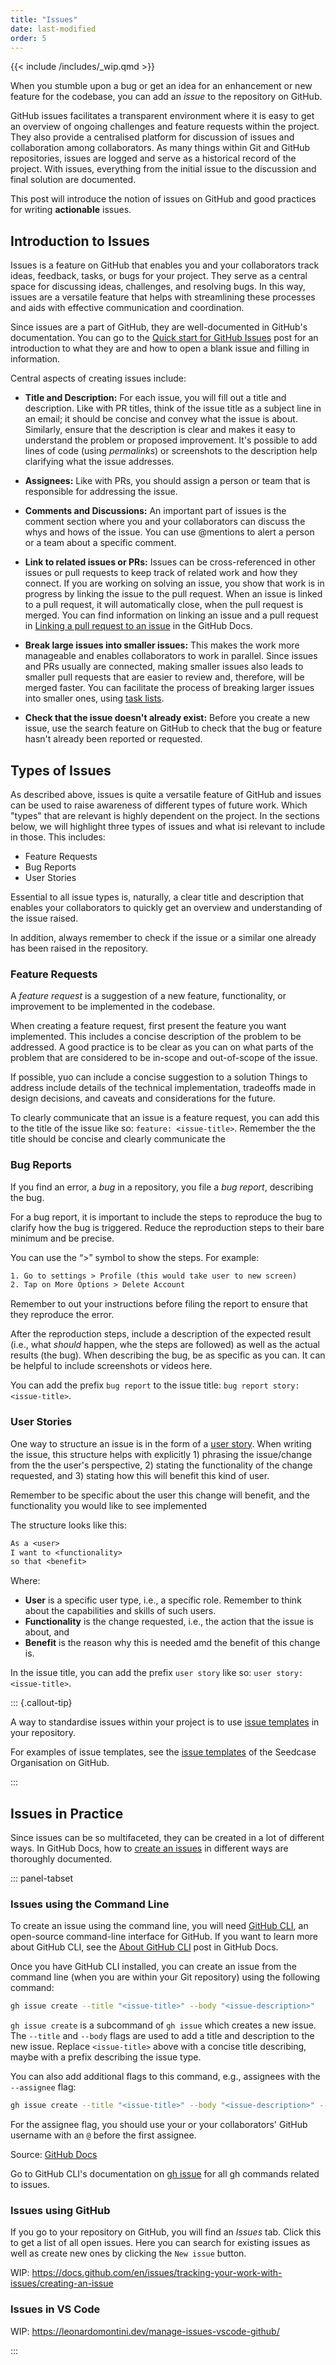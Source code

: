 ```yaml
---
title: "Issues"
date: last-modified
order: 5
---
```


{{< include /includes/_wip.qmd >}}

When you stumble upon a bug or get an idea for an enhancement or new feature for the codebase, you can add an *issue* to the repository on GitHub.

GitHub issues facilitates a transparent environment where it is easy to get an overview of ongoing challenges and feature requests within the project. They also provide a centralised platform for discussion of issues and collaboration among collaborators. As many things within Git and GitHub repositories, issues are logged and serve as a historical record of the project. With issues, everything from the initial issue to the discussion and final solution are documented.

This post will introduce the notion of issues on GitHub and good practices for writing **actionable** issues.

## Introduction to Issues

Issues is a feature on GitHub that enables you and your collaborators track ideas, feedback, tasks, or bugs for your project. They serve as a central space for discussing ideas, challenges, and resolving bugs. In this way, issues are a versatile feature that helps with streamlining these processes and aids with effective communication and coordination.

Since issues are a part of GitHub, they are well-documented in GitHub's documentation. You can go to the [Quick start for GitHub Issues](https://docs.github.com/en/issues/tracking-your-work-with-issues/quickstart) post for an introduction to what they are and how to open a blank issue and filling in information.

Central aspects of creating issues include:

- **Title and Description:** For each issue, you will fill out a title and description. Like with PR titles, think of the issue title as a subject line in an email; it should be concise and convey what the issue is about. Similarly, ensure that the description is clear and makes it easy to understand the problem or proposed improvement. It's possible to add lines of code (using *permalinks*) or screenshots to the description help clarifying what the issue addresses.

- **Assignees:** Like with PRs, you should assign a person or team that is responsible for addressing the issue.

- **Comments and Discussions:** An important part of issues is the comment section where you and your collaborators can discuss the whys and hows of the issue. You can use @mentions to alert a person or a team about a specific comment.

- **Link to related issues or PRs:** Issues can be cross-referenced in other issues or pull requests to keep track of related work and how they connect. If you are working on solving an issue, you show that work is in progress by linking the issue to the pull request. When an issue is linked to a pull request, it will automatically close, when the pull request is merged. You can find information on linking an issue and a pull request in [Linking a pull request to an issue](https://docs.github.com/en/issues/tracking-your-work-with-issues/linking-a-pull-request-to-an-issue#linking-a-pull-request-to-an-issue-using-a-keyword) in the GitHub Docs.

- **Break large issues into smaller issues:** This makes the work more manageable and enables collaborators to work in parallel. Since issues and PRs usually are connected, making smaller issues also leads to smaller pull requests that are easier to review and, therefore, will be merged faster. You can facilitate the process of breaking larger issues into smaller ones, using [task lists](https://docs.github.com/en/issues/tracking-your-work-with-issues/quickstart#adding-a-task-list).

- **Check that the issue doesn't already exist:** Before you create a new issue, use the search feature on GitHub to check that the bug or feature hasn't already been reported or requested.

## Types of Issues

As described above, issues is quite a versatile feature of GitHub and issues can be used to raise awareness of different types of future work. Which "types" that are relevant is highly dependent on the project. In the sections below, we will highlight three types of issues and what isi relevant to include in those. This includes:

- Feature Requests
- Bug Reports
- User Stories

Essential to all issue types is, naturally, a clear title and description that enables your collaborators to quickly get an overview and understanding of the issue raised.

In addition, always remember to check if the issue or a similar one already has been raised in the repository.

### Feature Requests

A *feature request* is a suggestion of a new feature, functionality, or improvement to be implemented in the codebase.

When creating a feature request, first present the feature you want implemented. This includes a concise description of the problem to be addressed. A good practice is to be clear as you can on what parts of the problem that are considered to be in-scope and out-of-scope of the issue.

If possible, yuo can include a concise suggestion to a solution Things to address include details of the technical implementation, tradeoffs made in design decisions, and caveats and considerations for the future.

To clearly communicate that an issue is a feature request, you can add this to the title of the issue like so: `feature: <issue-title>`. Remember the the title should be concise and clearly communicate the 

### Bug Reports

If you find an error, a *bug* in a repository, you file a *bug report*, describing the bug.

For a bug report, it is important to include the steps to reproduce the bug to clarify how the bug is triggered. Reduce the reproduction steps to their bare minimum and be precise.

You can use the “>” symbol to show the steps.
For example:

```default
1. Go to settings > Profile (this would take user to new screen)
2. Tap on More Options > Delete Account
```

Remember to out your instructions before filing the report to ensure that they reproduce the error.

After the reproduction steps, include a description of the expected result (i.e., what *should* happen, whe the steps are followed) as well as the actual results (the bug). When describing the bug, be as specific as you can. It can be helpful to include screenshots or videos here.

You can add the prefix `bug report` to the issue title: `bug report story: <issue-title>`.

### User Stories

One way to structure an issue is in the form of a [user story](https://www.atlassian.com/agile/project-management/user-stories). When writing the issue, this structure helps with explicitly 1) phrasing the issue/change from the the user's perspective, 2) stating the functionality of the change requested, and 3) stating how this will benefit this kind of user.

Remember to be specific about the user this change will benefit, and the functionality you would like to see implemented

The structure looks like this:

```default
As a <user>
I want to <functionality>
so that <benefit>
```

Where:

- **User** is a specific user type, i.e., a specific role. Remember to think about the capabilities and skills of such users.
- **Functionality** is the change requested, i.e., the action that the issue is about, and
- **Benefit** is the reason why this is needed amd the benefit of this change is.

In the issue title, you can add the prefix `user story` like so: `user story: <issue-title>`.

::: {.callout-tip}

A way to standardise issues within your project is to use [issue templates](https://docs.github.com/en/communities/using-templates-to-encourage-useful-issues-and-pull-requests/configuring-issue-templates-for-your-repository) in your repository.

For examples of issue templates, see the [issue templates](https://github.com/seedcase-project/.github/tree/main/.github/ISSUE_TEMPLATE) of the Seedcase Organisation on GitHub.

:::

## Issues in Practice

Since issues can be so multifaceted, they can be created in a lot of different ways. In GitHub Docs, how to [create an issues](https://docs.github.com/en/issues/tracking-your-work-with-issues/creating-an-issue) in different ways are thoroughly documented.

::: panel-tabset

### Issues using the Command Line

To create an issue using the command line, you will need [GitHub CLI](https://cli.github.com/), an open-source command-line interface for GitHub. 
If you want to learn more about GitHub CLI, see the [About GitHub CLI](https://docs.github.com/en/github-cli/github-cli/about-github-cli) post in GitHub Docs.

Once you have GitHub CLI  installed, you can create an issue from the command line (when you are within your Git repository) using the following command:

```bash
gh issue create --title "<issue-title>" --body "<issue-description>"
```

`gh issue create` is a subcommand of `gh issue` which creates a new issue. The `--title` and `--body` flags are used to add a title and description to the new issue. Replace `<issue-title>` above with a concise title describing, maybe with a prefix describing the issue type.

You can also add additional flags to this command, e.g., assignees with the `--assignee` flag:

```bash
gh issue create --title "<issue-title>" --body "<issue-description>" --assignee @me,my-collaborator
```

For the assignee flag, you should use your or your collaborators' GitHub username with an `@` before the first assignee.

Source: [GitHub Docs](https://docs.github.com/en/issues/tracking-your-work-with-issues/creating-an-issue#creating-an-issue-with-github-cli)

Go to GitHub CLI's documentation on [gh issue](https://cli.github.com/manual/gh_issue) for all gh commands related to issues.

### Issues using GitHub

If you go to your repository on GitHub, you will find an *Issues* tab. Click this to get a list of all open issues. Here you can search for existing issues as well as create new ones by clicking the `New issue` button.

WIP: https://docs.github.com/en/issues/tracking-your-work-with-issues/creating-an-issue

### Issues in VS Code

WIP: https://leonardomontini.dev/manage-issues-vscode-github/

:::

